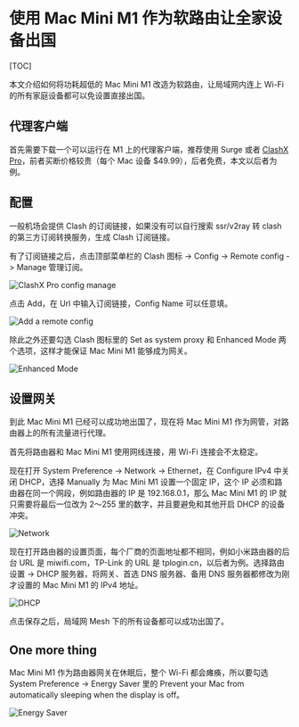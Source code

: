 # 使用 Mac Mini M1 作为软路由让全家设备出国

[TOC]

本文介绍如何将功耗超低的 Mac Mini M1 改造为软路由，让局域网内连上 Wi-Fi 的所有家庭设备都可以免设置直接出国。

## 代理客户端

首先需要下载一个可以运行在 M1 上的代理客户端，推荐使用 Surge 或者 [ClashX Pro](https://install.appcenter.ms/users/clashx/apps/clashx-pro/distribution_groups/public)，前者买断价格较贵（每个 Mac 设备 $49.99），后者免费，本文以后者为例。

## 配置

一般机场会提供 Clash 的订阅链接，如果没有可以自行搜索 ssr/v2ray 转 clash 的第三方订阅转换服务，生成 Clash 订阅链接。

有了订阅链接之后，点击顶部菜单栏的 Clash 图标 -> Config -> Remote config -> Manage 管理订阅。

![ClashX Pro config manage](https://raw.githubusercontent.com/ZintrulCre/warehouse/main/resources/proxy/ClashX-Pro-config-manage.png)

点击 Add，在 Url 中输入订阅链接，Config Name 可以任意填。

![Add a remote config](https://raw.githubusercontent.com/ZintrulCre/warehouse/main/resources/proxy/Add-a-remote-config.png)

除此之外还要勾选 Clash 图标里的 Set as system proxy 和 Enhanced Mode 两个选项，这样才能保证 Mac Mini M1 能够成为网关。

![Enhanced Mode](https://raw.githubusercontent.com/ZintrulCre/warehouse/main/resources/proxy/Enhanced-Mode.png)

## 设置网关

到此 Mac Mini M1 已经可以成功地出国了，现在将 Mac Mini M1 作为网管，对路由器上的所有流量进行代理。

首先将路由器和 Mac Mini M1 使用网线连接，用 Wi-Fi 连接会不太稳定。

现在打开 System Preference -> Network -> Ethernet，在 Configure IPv4 中关闭 DHCP，选择 Manually 为 Mac Mini M1 设置一个固定 IP，这个 IP 必须和路由器在同一个网段，例如路由器的 IP 是 192.168.0.1，那么 Mac Mini M1 的 IP 就只需要将最后一位改为 2～255 里的数字，并且要避免和其他开启 DHCP 的设备冲突。

![Network](https://raw.githubusercontent.com/ZintrulCre/warehouse/main/resources/proxy/Network.png)

现在打开路由器的设置页面，每个厂商的页面地址都不相同，例如小米路由器的后台 URL 是 miwifi.com，TP-Link 的 URL 是 tplogin.cn，以后者为例。选择路由设置 -> DHCP 服务器，将网关、首选 DNS 服务器、备用 DNS 服务器都修改为刚才设置的 Mac Mini M1 的 IPv4 地址。

![DHCP](https://raw.githubusercontent.com/ZintrulCre/warehouse/main/resources/proxy/DHCP.png)

点击保存之后，局域网 Mesh 下的所有设备都可以成功出国了。

## One more thing

Mac Mini M1 作为路由器网关在休眠后，整个 Wi-Fi 都会瘫痪，所以要勾选 System Preference -> Energy Saver 里的 Prevent your Mac from automatically sleeping when the display is off。

![Energy Saver](https://raw.githubusercontent.com/ZintrulCre/warehouse/main/resources/proxy/Energy-Saver.png)